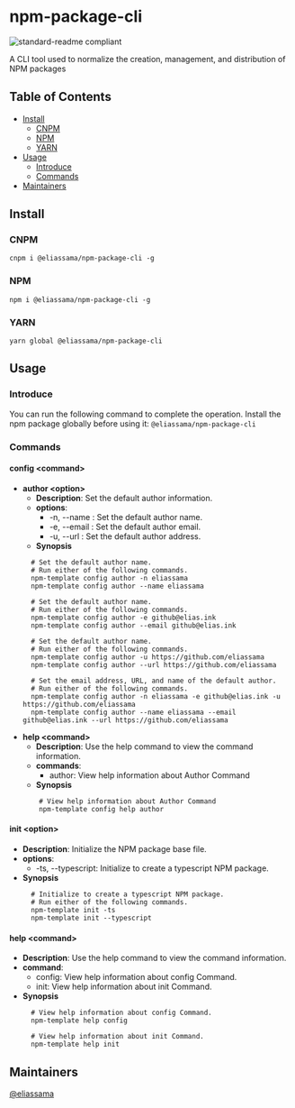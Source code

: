 # npm-package-cli
![standard-readme compliant](https://img.shields.io/badge/typescript-v4.5.2-green.svg?style=flat-square)

A CLI tool used to normalize the creation, management, and distribution of NPM packages

## Table of Contents

- [Install](#install)
  - [CNPM](#cnpm)
  - [NPM](#npm)
  - [YARN](#yarn)
- [Usage](#usage)
  - [Introduce](#introduce)
  - [Commands](#commands)
- [Maintainers](#maintainers)

## Install
### CNPM
```
cnpm i @eliassama/npm-package-cli -g
```

### NPM
```
npm i @eliassama/npm-package-cli -g
```

### YARN
```
yarn global @eliassama/npm-package-cli
```

## Usage

### Introduce
You can run the following command to complete the operation. Install the npm package globally before using it: `@eliassama/npm-package-cli`

### Commands
#### config \<command\>
+ **author \<option\>**
  + **Description**: Set the default author information.
  + **options**: 
    + -n, --name <authorName>: Set the default author name.
    + -e, --email <authorEmail>: Set the default author email.
    + -u, --url <authorUrl>: Set the default author address.
  + **Synopsis**
  ```shell
    # Set the default author name.
    # Run either of the following commands.
    npm-template config author -n eliassama 
    npm-template config author --name eliassama 
    
    # Set the default author name.
    # Run either of the following commands.
    npm-template config author -e github@elias.ink
    npm-template config author --email github@elias.ink
       
    # Set the default author name.
    # Run either of the following commands.
    npm-template config author -u https://github.com/eliassama
    npm-template config author --url https://github.com/eliassama
    
    # Set the email address, URL, and name of the default author.
    # Run either of the following commands.
    npm-template config author -n eliassama -e github@elias.ink -u https://github.com/eliassama
    npm-template config author --name eliassama --email github@elias.ink --url https://github.com/eliassama
  ```
+ **help \<command\>**
  + **Description**:  Use the help command to view the command information.
  + **commands**:
    + author: View help information about Author Command
  + **Synopsis**
  ```shell
      # View help information about Author Command
      npm-template config help author
  ```

#### init \<option\>
+ **Description**: Initialize the NPM package base file.
+ **options**:
  + -ts, --typescript: Initialize to create a typescript NPM package.
+ **Synopsis**
  ```shell
    # Initialize to create a typescript NPM package.
    # Run either of the following commands.
    npm-template init -ts
    npm-template init --typescript 
  ```

#### help \<command\>
+ **Description**: Use the help command to view the command information.
+ **command**:
  + config: View help information about config Command.
  + init: View help information about init Command.
+ **Synopsis**
  ```shell
    # View help information about config Command.
    npm-template help config
    
    # View help information about init Command.
    npm-template help init
  ```
## Maintainers
[@eliassama](https://github.com/eliassama/)
